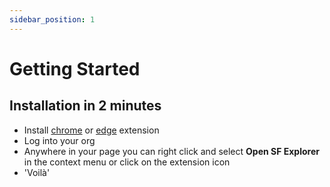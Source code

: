 ```yaml
---
sidebar_position: 1
---
```


# Getting Started

## Installation in 2 minutes

- Install [chrome](https://chrome.google.com/webstore/detail/salesforce-industry-explo/eabpolgjfkpchgffbkiedgfemcgbnbde) or [edge](https://microsoftedge.microsoft.com/addons/detail/salesforce-explorer/poadmeoldhchlfeaiicmfjlfjmkjbgdh) extension
- Log into your org
- Anywhere in your page you can right click and select **Open SF Explorer** in the context menu or click on the extension icon
- 'Voilà'
